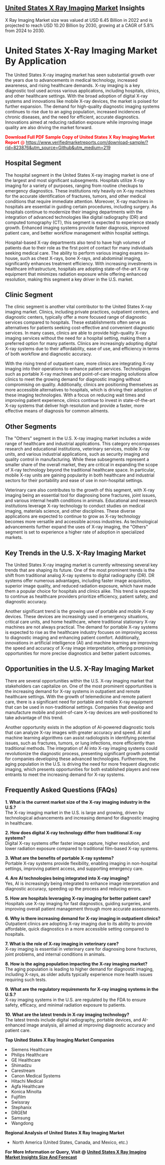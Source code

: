 <h2><a href="https://www.verifiedmarketreports.com/download-sample/?rid=823876&amp;utm_source=Github&amp;utm_medium=219" target="_blank">United States X Ray Imaging Market</a> Insights</h2><p>X Ray Imaging Market size was valued at USD 6.45 Billion in 2022 and is projected to reach USD 10.20 Billion by 2030, growing at a CAGR of 5.8% from 2024 to 2030.</p><p><h1>United States X-Ray Imaging Market By Application</h1> <p>The United States X-ray imaging market has seen substantial growth over the years due to advancements in medical technology, increased awareness, and rising healthcare demands. X-ray imaging is a key diagnostic tool used across various applications, including hospitals, clinics, and other healthcare settings. With the broad adoption of digital X-ray systems and innovations like mobile X-ray devices, the market is poised for further expansion. The demand for high-quality diagnostic imaging systems continues to rise due to an aging population, increased incidences of chronic diseases, and the need for efficient, accurate diagnostics. Innovations aimed at reducing radiation exposure while improving image quality are also driving the market forward.</p> <p><p><span class=""><span style="color: #ff0000;"><strong>Download Full PDF Sample Copy of United States X Ray Imaging Market Report</strong> @ </span><a href="https://www.verifiedmarketreports.com/download-sample/?rid=823876&amp;utm_source=Github&amp;utm_medium=219" target="_blank">https://www.verifiedmarketreports.com/download-sample/?rid=823876&amp;utm_source=Github&amp;utm_medium=219</a></span></p></p> <h2>Hospital Segment</h2> <p>The hospital segment in the United States X-ray imaging market is one of the largest and most significant subsegments. Hospitals utilize X-ray imaging for a variety of purposes, ranging from routine checkups to emergency diagnostics. These institutions rely heavily on X-ray machines for the accurate identification of fractures, tumors, and other medical conditions that require immediate attention. Moreover, X-ray machines in hospitals are essential in guiding certain procedures, including surgery. As hospitals continue to modernize their imaging departments with the integration of advanced technologies like digital radiography (DR) and computed tomography (CT), this segment is expected to experience steady growth. Enhanced imaging systems provide faster diagnosis, improved patient care, and better workflow management within hospital settings.</p> <p>Hospital-based X-ray departments also tend to have high volumes of patients due to their role as the first point of contact for many individuals seeking medical care. The ability to perform various imaging exams in-house, such as chest X-rays, bone X-rays, and abdominal imaging, significantly enhances treatment efficiency. With increasing investments in healthcare infrastructure, hospitals are adopting state-of-the-art X-ray equipment that minimizes radiation exposure while offering enhanced resolution, making this segment a key driver in the U.S. market.</p> <h2>Clinic Segment</h2> <p>The clinic segment is another vital contributor to the United States X-ray imaging market. Clinics, including private practices, outpatient centers, and diagnostic centers, typically offer a more focused range of diagnostic services compared to hospitals. These establishments often serve as alternatives for patients seeking cost-effective and convenient diagnostic services. In many cases, clinics are able to provide high-quality X-ray imaging services without the need for a hospital setting, making them a preferred option for many patients. Clinics are increasingly adopting digital X-ray systems due to their affordability, ease of use, and efficiency in terms of both workflow and diagnostic accuracy.</p> <p>With the rising trend of outpatient care, more clinics are integrating X-ray imaging into their operations to enhance patient services. Technologies such as portable X-ray machines and point-of-care imaging solutions allow clinics to meet the growing demand for diagnostic imaging without compromising on quality. Additionally, clinics are positioning themselves as more accessible alternatives to hospitals, which is driving their adoption of these imaging technologies. With a focus on reducing wait times and improving patient experience, clinics continue to invest in state-of-the-art X-ray systems that deliver high resolution and provide a faster, more effective means of diagnosis for common ailments.</p> <h2>Other Segments</h2> <p>The "Others" segment in the U.S. X-ray imaging market includes a wide range of healthcare and industrial applications. This category encompasses research and educational institutions, veterinary services, mobile X-ray units, and various industrial applications, such as security imaging and quality control in manufacturing. While these subsegments represent a smaller share of the overall market, they are critical in expanding the scope of X-ray technology beyond the traditional healthcare space. In particular, mobile X-ray units are gaining popularity in both healthcare and industrial sectors for their portability and ease of use in non-hospital settings.</p> <p>Veterinary care also contributes to the growth of this segment, with X-ray imaging being an essential tool for diagnosing bone fractures, joint issues, and various internal health conditions in animals. Educational and research institutions leverage X-ray technology to conduct studies on medical imaging, materials science, and other disciplines. These diverse applications are expected to continue to grow as X-ray technology becomes more versatile and accessible across industries. As technological advancements further expand the uses of X-ray imaging, the "Others" segment is set to experience a higher rate of adoption in specialized markets.</p> <h2>Key Trends in the U.S. X-Ray Imaging Market</h2> <p>The United States X-ray imaging market is currently witnessing several key trends that are shaping its future. One of the most prominent trends is the shift from traditional analog X-ray systems to digital radiography (DR). DR systems offer numerous advantages, including faster image acquisition, superior image quality, and reduced radiation exposure, which have made them a popular choice for hospitals and clinics alike. This trend is expected to continue as healthcare providers prioritize efficiency, patient safety, and diagnostic accuracy.</p> <p>Another significant trend is the growing use of portable and mobile X-ray devices. These devices are increasingly used in emergency situations, critical care units, and home healthcare, where traditional stationary X-ray machines are not always practical. The demand for portable X-ray systems is expected to rise as the healthcare industry focuses on improving access to diagnostic imaging and enhancing patient comfort. Additionally, innovations in artificial intelligence (AI) and machine learning are improving the speed and accuracy of X-ray image interpretation, offering promising opportunities for more precise diagnostics and better patient outcomes.</p> <h2>Opportunities in the U.S. X-Ray Imaging Market</h2> <p>There are several opportunities within the U.S. X-ray imaging market that stakeholders can capitalize on. One of the most prominent opportunities is the increasing demand for X-ray systems in outpatient and remote healthcare settings. With the growth of telemedicine and remote patient care, there is a significant need for portable and mobile X-ray equipment that can be used in non-traditional settings. Companies that develop and manufacture mobile and point-of-care X-ray devices are well-positioned to take advantage of this trend.</p> <p>Another opportunity exists in the adoption of AI-powered diagnostic tools that can analyze X-ray images with greater accuracy and speed. AI and machine learning algorithms can assist radiologists in identifying potential issues, such as fractures, tumors, or lung infections, more efficiently than traditional methods. The integration of AI into X-ray imaging systems could revolutionize the diagnostic process, presenting significant growth potential for companies developing these advanced technologies. Furthermore, the aging population in the U.S. is driving the need for more frequent diagnostic imaging, which presents opportunities for both established players and new entrants to meet the increasing demand for X-ray systems.</p> <h2>Frequently Asked Questions (FAQs)</h2> <p><strong>1. What is the current market size of the X-ray imaging industry in the U.S.?</strong><br> The X-ray imaging market in the U.S. is large and growing, driven by technological advancements and increasing demand for diagnostic imaging in healthcare.</p> <p><strong>2. How does digital X-ray technology differ from traditional X-ray systems?</strong><br> Digital X-ray systems offer faster image capture, higher resolution, and lower radiation exposure compared to traditional film-based X-ray systems.</p> <p><strong>3. What are the benefits of portable X-ray systems?</strong><br> Portable X-ray systems provide flexibility, enabling imaging in non-hospital settings, improving patient access, and supporting emergency care.</p> <p><strong>4. Are AI technologies being integrated into X-ray imaging?</strong><br> Yes, AI is increasingly being integrated to enhance image interpretation and diagnostic accuracy, speeding up the process and reducing errors.</p> <p><strong>5. How are hospitals leveraging X-ray imaging for better patient care?</strong><br> Hospitals use X-ray imaging for fast diagnostics, guiding surgeries, and improving overall patient management through more accurate assessments.</p> <p><strong>6. Why is there increasing demand for X-ray imaging in outpatient clinics?</strong><br> Outpatient clinics are adopting X-ray imaging due to its ability to provide affordable, quick diagnostics in a more accessible setting compared to hospitals.</p> <p><strong>7. What is the role of X-ray imaging in veterinary care?</strong><br> X-ray imaging is essential in veterinary care for diagnosing bone fractures, joint problems, and internal conditions in animals.</p> <p><strong>8. How is the aging population impacting the X-ray imaging market?</strong><br> The aging population is leading to higher demand for diagnostic imaging, including X-rays, as older adults typically experience more health issues requiring such tests.</p> <p><strong>9. What are the regulatory requirements for X-ray imaging systems in the U.S.?</strong><br> X-ray imaging systems in the U.S. are regulated by the FDA to ensure safety, efficacy, and minimal radiation exposure to patients.</p> <p><strong>10. What are the latest trends in X-ray imaging technology?</strong><br> The latest trends include digital radiography, portable devices, and AI-enhanced image analysis, all aimed at improving diagnostic accuracy and patient care.</p> </p><p><strong>Top United States X Ray Imaging Market Companies</strong></p><div data-test-id=""><p><li>Siemens Healthcare</li><li> Philips Healthcare</li><li> GE Healthcare</li><li> Shimadzu</li><li> Carestream</li><li> Canon Medical Systems</li><li> Hitachi Medical</li><li> Agfa Healthcare</li><li> Konica Minolta</li><li> Fujifilm</li><li> Swissray</li><li> Stephanix</li><li> DRGEM</li><li> Samsung</li><li> Wangdong</li></p><div><strong>Regional Analysis of&nbsp;United States X Ray Imaging Market</strong></div><ul><li dir="ltr"><p dir="ltr">North America&nbsp;(United States, Canada, and Mexico, etc.)</p></li></ul><p><strong>For More Information or Query, Visit @&nbsp;</strong><strong><a href="https://www.verifiedmarketreports.com/product/x-ray-imaging-market/?utm_source=Github&amp;utm_medium=219" target="_blank">United States X Ray Imaging Market Insights Size And Forecast</a></strong></p></div>
